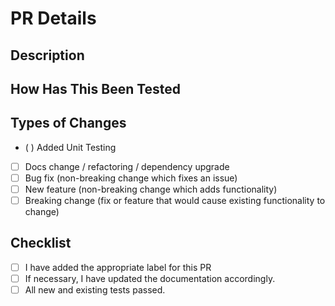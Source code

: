 # PR Details

<!--- Provide a general summary of your changes in the Title above -->

## Description

<!--- Describe your changes in detail -->

## How Has This Been Tested

<!--- Please describe in detail how you tested your changes. -->
<!--- Include details of your testing environment, and the tests you ran to -->
<!--- see how your change affects other areas of the code, etc. -->

## Types of Changes

<!--- What types of changes does your code introduce? Put an `x` in all the boxes that apply: -->
- ( ) Added Unit Testing
- [ ] Docs change / refactoring / dependency upgrade
- [ ] Bug fix (non-breaking change which fixes an issue)
- [ ] New feature (non-breaking change which adds functionality)
- [ ] Breaking change (fix or feature that would cause existing functionality to change)

## Checklist

<!--- Go over all the following points, and put an `x` in all the boxes that apply. -->
<!--- If you're unsure about any of these, don't hesitate to ask. We're here to help! -->

- [ ] I have added the appropriate label for this PR
- [ ] If necessary, I have updated the documentation accordingly.
- [ ] All new and existing tests passed.
